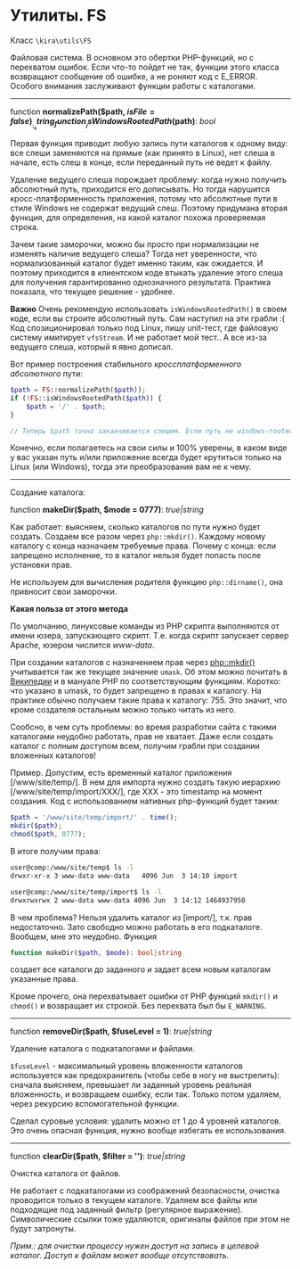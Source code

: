 # Утилиты. FS

Класс `\kira\utils\FS`

Файловая система. В основном это обертки PHP-функций, но с перехватом ошибок. Если что-то пойдет не так, функции этого класса возвращают сообщение об ошибке, а не роняют код с E_ERROR. Особого внимания заслуживают функции работы с каталогами.

---

function __normalizePath($path, $isFile = false)__: _string_
function __isWindowsRootedPath($path)__: _bool_

Первая функция приводит любую запись пути каталогов к одному виду: все слеши заменяются на прямые (как принято в Linux), нет слеша в начале, есть слеш в конце, если переданный путь не ведет к файлу.

Удаление ведущего слеша порождает проблему: когда нужно получить абсолютный путь, приходится его дописывать. Но тогда нарушится кросс-платформенность приложения, потому что абсолютные пути в стиле Windows не содержат ведущий слеш. Поэтому придумана вторая функция, для определения, на какой каталог похожа проверяемая строка.

Зачем такие заморочки, можно бы просто при нормализации не изменять наличие ведущего слеша? Тогда нет уверенности, что нормализованный каталог будет именно таким, как ожидается. И поэтому приходится в клиентском коде втыкать удаление этого слеша для получения гарантированно однозначного результата. Практика показала, что текущее решение - удобнее.

**Важно** Очень рекомендую использовать `isWindowsRootedPath()` в своем коде, если вы строите абсолютный путь. Сам наступил на эти грабли :( Код спозиционировал только под Linux, пишу unit-тест, где файловую систему имитирует `vfsStream`. И не работает мой тест.. А все из-за ведущего слеша, который я явно дописал.

Вот пример построения стабильного *кроссплатформенного абсолютного* пути:

```php
$path = FS::normalizePath($path));
if (!FS::isWindowsRootedPath($path)) {
    $path = '/' . $path;
}

// Теперь $path точно заканчивается слешем. Если путь не windows-rooted, тогда в начале тоже слеш. Иначе без ведущего слеша.
```

Конечно, если полагаетесь на свои силы и 100% уверены, в каком виде у вас указан путь и/или приложение всегда будет крутиться только на Linux (или Windows), тогда эти преобразования вам не к чему.

---

Создание каталога:

function __makeDir($path, $mode = 0777)__: _true|string_

Как работает: выясняем, сколько каталогов по пути нужно будет создать. Создаем все разом через `php::mkdir()`. Каждому новому каталогу с конца назначаем требуемые права. Почему с конца: если запрещено исполнение, то в каталог нельзя будет попасть после установки прав.

Не используем для вычисления родителя функцию `php::dirname()`, она привносит свои заморочки.

**Какая польза от этого метода**

По умолчанию, линуксовые команды из PHP скрипта выполняются от имени юзера, запускающего скрипт. Т.е. когда скрипт запускает сервер Apache, юзером числится *www-data*.

При создании каталогов с назначением прав через [php::mkdir()](http://php.net/manual/ru/function.mkdir.php) учитывается так же текущее значение `umask`. Об этом можно почитать в [Википедии](https://ru.wikipedia.org/wiki/Umask) и в мануале PHP по соответствующим функциям. Коротко: что указано в umask, то будет запрещено в правах к каталогу. На практике обычно получаем такие права к каталогу: 755. Это значит, что кроме создателя остальным можно только читать из него.

Сообсно, в чем суть проблемы: во время разработки сайта с такими каталогами неудобно работать, прав не хватает. Даже если создать каталог с полным доступом всем, получим грабли при создании вложенных каталогов!

Пример. Допустим, есть временный каталог приложения [/www/site/temp/]. В нем для импорта нужно создать такую иерархию [/www/site/temp/import/XXX/], где XXX - это timestamp на момент создания. Код с использованием нативных php-функций будет таким:

```php
$path = '/www/site/temp/import/' . time();
mkdir($path);
chmod($path, 0777);
```

В итоге получим права:

```sh
user@comp:/www/site/temp$ ls -l
drwxr-xr-x 3 www-data www-data   4096 Jun  3 14:10 import

user@comp:/www/site/temp/import$ ls -l
drwxrwxrwx 2 www-data www-data 4096 Jun  3 14:12 1464937950
```

В чем проблема? Нельзя удалить каталог из [import/], т.к. прав недостаточно. Зато свободно можно работать в его подкаталоге. Вообщем, мне это неудобно. Функция

```php
function makeDir($path, $mode): bool|string
```

создает все каталоги до заданного и задает всем новым каталогам указанные права.

Кроме прочего, она перехватывает ошибки от PHP функций `mkdir()` и `chmod()` и возвращает их строкой. Без перехвата был бы `E_WARNING`.

---

function __removeDir($path, $fuseLevel = 1)__: _true|string_

Удаление каталога с подкаталогами и файлами.

`$fuseLevel` - максимальный уровень вложенности каталогов используется как предохранитель (чтобы себе в ногу не выстрелить): сначала выясняем, превышает ли заданный уровень реальная вложенность, и возвращаем ошибку, если так. Только потом удаляем, через рекурсию вспомогательной функции.

Сделал суровые условия: удалить можно от 1 до 4 уровней каталогов. Это очень опасная функция, нужно вообще избегать ее использования.

---

function __clearDir($path, $filter = '')__: _true|string_

Очистка каталога от файлов.

Не работает с подкаталогами из соображений безопасности, очистка проводится только в текущем каталоге. Удаляем все файлы или подходящие под заданный фильтр (регулярное выражение). Символические ссылки тоже удаляются, оригиналы файлов при этом не будут затронуты.

*Прим.: для очистки процессу нужен доступ на запись в целевой каталог. Доступ к файлам может вообще отсутствовать.*
